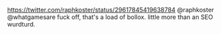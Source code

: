 https://twitter.com/raphkoster/status/29617845419638784 @raphkoster @whatgamesare fuck off, that's a load of bollox. little more than an SEO wurdturd.